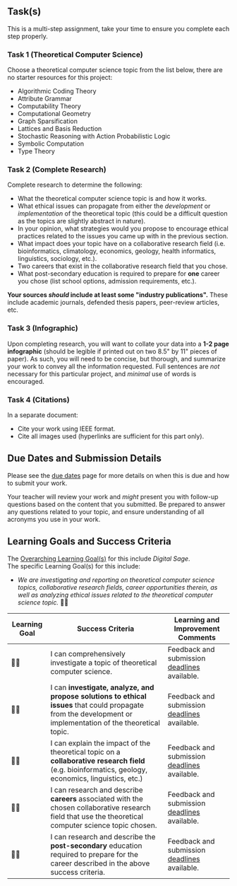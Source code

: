 ## Task(s)

This is a multi-step assignment, take your time to ensure you complete each step properly.

### Task 1 (Theoretical Computer Science)
Choose a theoretical computer science topic from the list below, there are no starter resources for this project:
  * Algorithmic Coding Theory
  * Attribute Grammar
  * Computability Theory
  * Computational Geometry
  * Graph Sparsification
  * Lattices and Basis Reduction
  * Stochastic Reasoning with Action Probabilistic Logic
  * Symbolic Computation
  * Type Theory

<!--
  * Distributed Computation
  * Concurrency Theory
-->

### Task 2 (Complete Research)
Complete research to determine the following:
* What the theoretical computer science topic is and how it works.
* What ethical issues can propagate from either the _development_ or _implementation_ of the theoretical topic (this could be a difficult question as the topics are slightly abstract in nature).
* In your opinion, what strategies would you propose to encourage ethical practices related to the issues you came up with in the previous section.
* What impact does your topic have on a collaborative research field (i.e. bioinformatics, climatology, economics, geology, health informatics, linguistics, sociology, etc.).
* Two careers that exist in the collaborative research field that you chose.
* What post-secondary education is required to prepare for **one** career you chose (list school options, admission requirements, etc.).

**Your sources _should_ include at least some "industry publications".** These include academic journals, defended thesis papers, peer-review articles, etc.

### Task 3 (Infographic)
Upon completing research, you will want to collate your data into a **1-2 page infographic** (should be legible if printed out on two 8.5" by 11" pieces of paper). As such, you will need to be concise, but thorough, and summarize your work to convey all the information requested. Full sentences are _not_ necessary for this particular project, and _minimal_ use of words is encouraged. 

### Task 4 (Citations)
In a separate document:

* Cite your work using IEEE format.
* Cite all images used (hyperlinks are sufficient for this part only).

## Due Dates and Submission Details

Please see the [due dates](./Due-Dates-and-Submission-Details) page for more details on when this is due and how to submit your work.

Your teacher will review your work and _might_ present you with follow-up questions based on the content that you submitted.  Be prepared to answer any questions related to your topic, and ensure understanding of all acronyms you use in your work.

## Learning Goals and Success Criteria

The [Overarching Learning Goal(s)](./images/ICS4U.jpg) for this include _Digital Sage_.  
The specific Learning Goal(s) for this include:
* _We are investigating and reporting on theoretical computer science topics, collaborative research fields, career opportunities therein, as well as analyzing ethical issues related to the theoretical computer science topic._ &#x1F4D7;&#x1F4D7;

| Learning Goal | Success Criteria  | Learning and Improvement Comments |
| ------------- | ----------------- | --------------------------------- |
| &#x1F4D7;&#x1F4D7; | I can comprehensively investigate a topic of theoretical computer science. | Feedback and submission [deadlines](./Due-Dates-and-Submission-Details) available. |
| &#x1F4D7;&#x1F4D7; | I can **investigate, analyze, and propose solutions to ethical issues** that could propagate from the development or implementation of the theoretical topic. | Feedback and submission [deadlines](./Due-Dates-and-Submission-Details) available. |
| &#x1F4D7;&#x1F4D7; | I can explain the impact of the theoretical topic on a **collaborative research field** (e.g. bioinformatics, geology, economics, linguistics, etc.) | Feedback and submission [deadlines](./Due-Dates-and-Submission-Details) available. |
| &#x1F4D7;&#x1F4D7; | I can research and describe **careers** associated with the chosen collaborative research field that use the theoretical computer science topic chosen. | Feedback and submission [deadlines](./Due-Dates-and-Submission-Details) available. |
| &#x1F4D7;&#x1F4D7; | I can research and describe the **post-secondary** education required to prepare for the career described in the above success criteria. | Feedback and submission [deadlines](./Due-Dates-and-Submission-Details) available. |